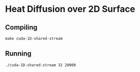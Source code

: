 # Heat Diffusion over 2D Surface

## Compiling

`make cuda-1D-shared-stream`

## Running

`./cuda-1D-shared-stream 32 20000`
